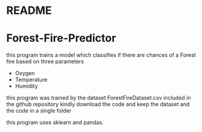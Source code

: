 # README

# Forest-Fire-Predictor

this program trains a model which classifies if there are chances of a Forest fire based on three parameters

- Oxygen
- Temperature
- Humidity

this program was trained by the dataset ForestFireDataset.csv included in the github repository
kindly download the code and keep the dataset and the code in a single folder 

this program uses sklearn and pandas.